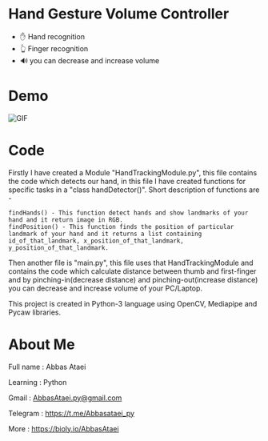# Hand Gesture Volume Controller
- ✋ Hand recognition
- 👆 Finger recognition
- 🔊 you can decrease and increase volume

# Demo
![GIF](media-demo/demo.gif)

# Code
Firstly I have created a Module "HandTrackingModule.py", this file contains the code which detects our hand, in this file I have created functions for specific tasks in a "class handDetector()". Short description of functions are -

    findHands() - This function detect hands and show landmarks of your hand and it return image in RGB.
    findPosition() - This function finds the position of particular landmark of your hand and it returns a list containing id_of_that_landmark, x_position_of_that_landmark, y_position_of_that_landmark.

Then another file is "main.py", this file uses that HandTrackingModule and contains the code which calculate distance between thumb and first-finger and by pinching-in(decrease distance) and pinching-out(increase distance) you can decrease and increase volume of your PC/Laptop.

This project is created in Python-3 language using OpenCV, Mediapipe and Pycaw libraries.

# About Me
Full name : Abbas Ataei

Learning : Python

Gmail : AbbasAtaei.py@gmail.com

Telegram : https://t.me/Abbasataei_py

More : https://bioly.io/AbbasAtaei
